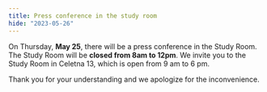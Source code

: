 ```yaml
---
title: Press conference in the study room
hide: "2023-05-26"
---
```


On Thursday, **May 25**, there will be a press conference in the Study Room. The Study Room will be
 **closed from 8am to 12pm**. We invite you to the Study Room in Celetna 13, which is
open from 9 am to 6 pm. 

Thank you for your understanding and we apologize for the inconvenience.

